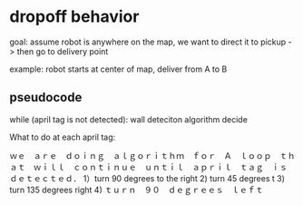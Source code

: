 # dropoff behavior

goal: assume robot is anywhere on the map, we want to direct it to pickup -> then go to delivery point

example: robot starts at center of map, deliver from A to B

## pseudocode
while (april tag is not detected):
    wall deteciton algorithm
decide 


What to do at each april tag:

ｗｅ　ａｒｅ　ｄｏｉｎｇ　ａｌｇｏｒｉｔｈｍ　ｆｏｒ　Ａ　ｌｏｏｐ　ｔｈａｔ　ｗｉｌｌ　ｃｏｎｔｉｎｕｅ　ｕｎｔｉｌ　ａｐｒｉｌ　ｔａｇ　ｉｓ　ｄｅｔｅｃｔｅｄ．
1）turn 90 degrees to the right
2) turn 45 degrees t
3) turn 135 degrees right
4) ｔｕｒｎ　９０　ｄｅｇｒｅｅｓ　ｌｅｆｔ




